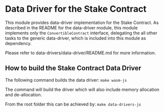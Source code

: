 
# Data Driver for the Stake Contract

This module provides data-driver implementation for the Stake Contract.
As described in the README for the data-driver module, this module
implements only the `ConvertibleContract` interface, delegating the all
other tasks to the generic data-driver, which is included into this module
as dependency.

Please refer to data-drivers/data-driver/README.md for more information.

## How to build the Stake Contract Data Driver

The following command builds the data driver:
`make wasm-js`

The command will build the driver which will also include memory allocation and de-allocation.

From the root folder this can be achieved by:
`make data-drivers-js`

